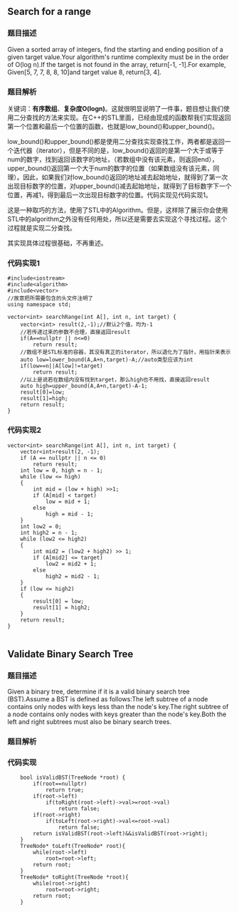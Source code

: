 ﻿
## Search for a range

### 题目描述


Given a sorted array of integers, find the starting and ending position of a given target value.Your algorithm's runtime complexity must be in the order of O(log n).If the target is not found in the array, return[-1, -1].For example,
Given[5, 7, 7, 8, 8, 10]and target value 8,
return[3, 4].

### 题目解析

关键词：**有序数组**、**复杂度O(logn)**。这就很明显说明了一件事，题目想让我们使用二分查找的方法来实现。在C++的STL里面，已经由现成的函数帮我们实现返回第一个位置和最后一个位置的函数，也就是low_bound()和upper_bound()。

low_bound()和upper_bound()都是使用二分查找实现查找工作，两者都是返回一个迭代器（iterator），但是不同的是，low_bound()返回的是第一个大于或等于num的数字，找到返回该数字的地址，（若数组中没有该元素，则返回end），upper_bound()返回第一个大于num的数字的位置（如果数组没有该元素，同理）。因此，如果我们对low_bound()返回的地址减去起始地址，就得到了第一次出现目标数字的位置，对upper_bound()减去起始地址，就得到了目标数字下一个位置，再减1，得到最后一次出现目标数字的位置。代码实现见代码实现1。

这是一种取巧的方法，使用了STL中的Algorithm。但是，这样除了展示你会使用STL中的algorithm之外没有任何用处，所以还是需要去实现这个寻找过程。这个过程就是实现二分查找。

其实现具体过程很基础，不再重述。


### 代码实现1
```
#include<iostream>
#include<algorithm>
#include<vector>
//故意把所需要包含的头文件注明了
using namespace std;

vector<int> searchRange(int A[], int n, int target) {
	vector<int> result(2,-1);//默认2个值，均为-1
	//若传递过来的参数不合理，直接返回result
	if(A==nullptr || n<=0)
		return result;
	//数组不是STL标准的容器，其没有真正的iterator，所以退化为了指针，用指针来表示
	auto low=lower_bound(A,A+n,target)-A;//auto类型应该为int
	if(low==n||A[low]!=target)
		return result;
	//以上是说若在数组内没有找到target，那么high也不用找，直接返回result
	auto high=upper_bound(A,A+n,target)-A-1;
	result[0]=low;
	result[1]=high;
	return result;
}
```

### 代码实现2

```
vector<int> searchRange(int A[], int n, int target) {
	vector<int>result(2, -1);
	if (A == nullptr || n <= 0)
		return result;
	int low = 0, high = n - 1;
	while (low <= high)
	{
		int mid = (low + high) >>1;
		if (A[mid] < target)
			low = mid + 1;
		else
			high = mid - 1;
	}
	int low2 = 0; 
	int high2 = n - 1;
	while (low2 <= high2)
	{
		int mid2 = (low2 + high2) >> 1;
		if (A[mid2] <= target)
			low2 = mid2 + 1;
		else
			high2 = mid2 - 1;
	}
	if (low <= high2)
	{
		result[0] = low;
		result[1] = high2;
	}
	return result;
}


```

## Validate Binary Search Tree

### 题目描述


Given a binary tree, determine if it is a valid binary search tree (BST).Assume a BST is defined as follows:The left subtree of a node contains only nodes with keys less than the node's key.The right subtree of a node contains only nodes with keys greater than the node's key.Both the left and right subtrees must also be binary search trees.

### 题目解析


### 代码实现

```
    bool isValidBST(TreeNode *root) {
        if(root==nullptr)
            return true;
        if(root->left)
            if(toRight(root->left)->val>=root->val)
                return false;
        if(root->right)
            if(toLeft(root->right)->val<=root->val)
                return false;
        return isValidBST(root->left)&&isValidBST(root->right);
    }
    TreeNode* toLeft(TreeNode* root){
        while(root->left)
            root=root->left;
        return root;
    }
    TreeNode* toRight(TreeNode *root){
        while(root->right)
            root=root->right;
        return root;
    }
```
